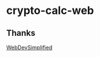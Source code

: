 # crypto-calc-web

## Thanks

[WebDevSimplified](https://github.com/WebDevSimplified/css-magic-indicator-nav)
